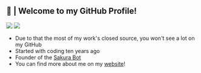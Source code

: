 ## 👻 | Welcome to my GitHub Profile!
![](https://img.shields.io/badge/-Error44-blueviolet)
![](username=Error44-Developer&color=blueviolet)

- Due to that the most of my work's closed source, you won't see a lot on my GitHub
- Started with coding ten years ago
- Founder of the [Sakura Bot](https://github.com/Sakura-World)
- You can find more about me on my [website](https://error44.eu/)!
